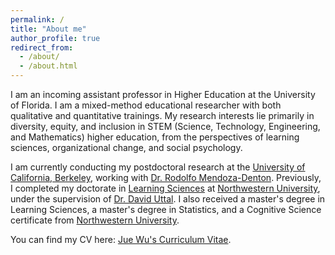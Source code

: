 ```yaml
---
permalink: /
title: "About me"
author_profile: true
redirect_from: 
  - /about/
  - /about.html
---
```


I am an incoming assistant professor in Higher Education at the University of Florida. I am a mixed-method educational researcher with both qualitative and quantitative trainings. My research interests lie primarily in diversity, equity, and inclusion in STEM (Science, Technology, Engineering, and Mathematics) higher education, from the perspectives of learning sciences, organizational change, and social psychology. 

I am currently conducting my postdoctoral research at the [University of California, Berkeley](https://berkeley.edu), working with [Dr. Rodolfo Mendoza-Denton](https://vcresearch.berkeley.edu/faculty/rodolfo-mendoza-denton). Previously, I completed my doctorate in [Learning Sciences](https://sesp.northwestern.edu/graduate-professional/learning-sciences/) at [Northwestern University](https://northwestern.edu), under the supervision of [Dr. David Uttal](https://psychology.northwestern.edu/people/faculty/core/profiles/david-uttal.html). I also received a master's degree in Learning Sciences, a master's degree in Statistics, and a Cognitive Science certificate from [Northwestern University](https://northwestern.edu). 

You can find my CV here: [Jue Wu's Curriculum Vitae](../assets/Wu_CV_24Jun.pdf).

